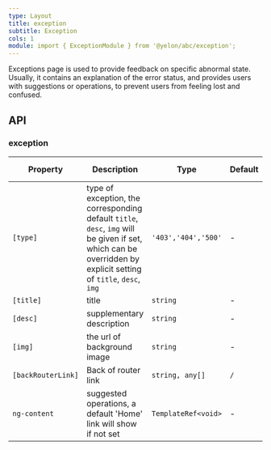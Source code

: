 ```yaml
---
type: Layout
title: exception
subtitle: Exception
cols: 1
module: import { ExceptionModule } from '@yelon/abc/exception';
---
```


Exceptions page is used to provide feedback on specific abnormal state. Usually, it contains an explanation of the error status, and provides users with suggestions or operations, to prevent users from feeling lost and confused.

## API

### exception

| Property | Description | Type | Default | Global Config |
|----------|-------------|------|---------|---------------|
| `[type]` | type of exception, the corresponding default `title`, `desc`, `img` will be given if set, which can be overridden by explicit setting of `title`, `desc`, `img` | `'403','404','500'` | - | ✅ |
| `[title]` | title | `string` | - | - |
| `[desc]` | supplementary description | `string` | - | - |
| `[img]` | the url of background image | `string` | - | - |
| `[backRouterLink]` | Back of router link | `string, any[]` | `/` | - |
| `ng-content` | suggested operations, a default 'Home' link will show if not set | `TemplateRef<void>` | - | - |
